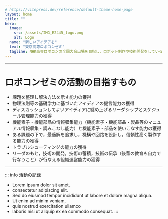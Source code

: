 ```yaml
---
# https://vitepress.dev/reference/default-theme-home-page
layout: home
title: ""
hero:
  image:
    src: /assets/IMG_E2445_logo.png
    alt: Logo
  name: "新しいアイデアを"
  text: "東京高専ロボコンゼミ"
  tagline: NHK高専ロボコンの全国大会出場を目指し、ロボット制作や技術開発をしている学生主体の団体です。
---
```


-----
# ロボコンゼミの活動の目指すもの
- 課題を整理し解決方法を示す能力の獲得
- 物理法則等の基礎学力に基づいたアイディアの提言能力の獲得
- ディスカッションしてよいアイディアに纏め上げるリーダシップとスケジュール管理能力の獲得
- 機能素子・機能部品の情報収集能力（機能素子・機能部品・製品等のマニュアル情報収集・読みこなし能力）と機能素子・部品を使いこなす能力の獲得
- ある課題の下で，最適解を追求し，機構や回路を設計し，信頼性高く製作する能力の獲得
- トラブルシューティングの能力の獲得
- リーダのもと，技術の開発，技術の蓄積，技術の伝承（後輩の教育も自力で行なうこと）が行なえる組織運営能力の獲得
-----
::: info 活動の記録
- Lorem ipsum dolor sit amet,
- consectetur adipiscing elit.
- Sed do eiusmod tempor incididunt ut labore et dolore magna aliqua.
- Ut enim ad minim veniam,
- quis nostrud exercitation ullamco
- laboris nisi ut aliquip ex ea commodo consequat.
:::
